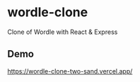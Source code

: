 # wordle-clone
Clone of Wordle with React &amp; Express

## Demo
https://wordle-clone-two-sand.vercel.app/
